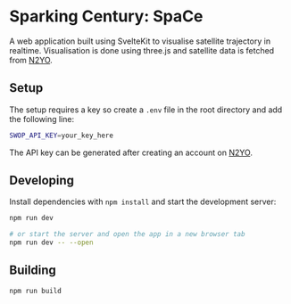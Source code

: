# Sparking Century: SpaCe 
A web application built using SvelteKit to visualise satellite trajectory in realtime.
Visualisation is done using three.js and satellite data is fetched from [N2YO](https://n2yo.com/api).

## Setup
The setup requires a key so create a `.env` file in the root directory and add the following line:
```bash
SWOP_API_KEY=your_key_here
```
The API key can be generated after creating an account on [N2YO](https://n2yo.com/api).

## Developing

Install dependencies with `npm install` and start the development server:

```bash
npm run dev

# or start the server and open the app in a new browser tab
npm run dev -- --open
```

## Building
```bash
npm run build
```
